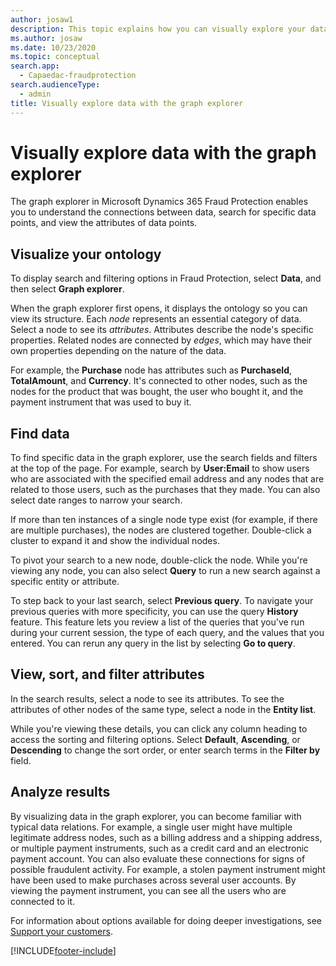 ```yaml
---
author: josaw1
description: This topic explains how you can visually explore your data in Microsoft Dynamics 365 Fraud Protection.
ms.author: josaw
ms.date: 10/23/2020
ms.topic: conceptual
search.app: 
  - Capaedac-fraudprotection
search.audienceType:
  - admin
title: Visually explore data with the graph explorer
---
```


# Visually explore data with the graph explorer

The graph explorer in Microsoft Dynamics 365 Fraud Protection enables you to understand the connections between data, search for specific data points, and view the attributes of data points.

## Visualize your ontology

To display search and filtering options in Fraud Protection, select **Data**, and then select **Graph explorer**. 

When the graph explorer first opens, it displays the ontology so you can view its structure. Each *node* represents an essential category of data. Select a node to see its *attributes*. Attributes describe the node's specific properties. Related nodes are connected by *edges*, which may have their own properties depending on the nature of the data.

For example, the **Purchase** node has attributes such as **PurchaseId**, **TotalAmount**, and **Currency**. It's connected to other nodes, such as the nodes for the product that was bought, the user who bought it, and the payment instrument that was used to buy it.

## Find data

To find specific data in the graph explorer, use the search fields and filters at the top of the page. For example, search by **User:Email** to show users who are associated with the specified email address and any nodes that are related to those users, such as the purchases that they made. You can also select date ranges to narrow your search.

If more than ten instances of a single node type exist (for example, if there are multiple purchases), the nodes are clustered together. Double-click a cluster to expand it and show the individual nodes.

To pivot your search to a new node, double-click the node. While you're viewing any node, you can also select **Query** to run a new search against a specific entity or attribute.

To step back to your last search, select **Previous query**. To navigate your previous queries with more specificity, you can use the query **History** feature. This feature lets you review a list of the queries that you've run during your current session, the type of each query, and the values that you entered. You can rerun any query in the list by selecting **Go to query**.

## View, sort, and filter attributes

In the search results, select a node to see its attributes. To see the attributes of other nodes of the same type, select a node in the **Entity list**.

While you're viewing these details, you can click any column heading to access the sorting and filtering options. Select **Default**, **Ascending**, or **Descending** to change the sort order, or enter search terms in the **Filter by** field.

## Analyze results

By visualizing data in the graph explorer, you can become familiar with typical data relations. For example, a single user might have multiple legitimate address nodes, such as a billing address and a shipping address, or multiple payment instruments, such as a credit card and an electronic payment account. You can also evaluate these connections for signs of possible fraudulent activity. For example, a stolen payment instrument might have been used to make purchases across several user accounts. By viewing the payment instrument, you can see all the users who are connected to it.

For information about options available for doing deeper investigations, see [Support your customers](risk-support.md).


[!INCLUDE[footer-include](includes/footer-banner.md)]
